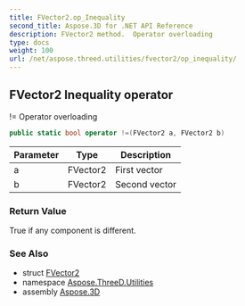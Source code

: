 ```yaml
---
title: FVector2.op_Inequality
second_title: Aspose.3D for .NET API Reference
description: FVector2 method.  Operator overloading
type: docs
weight: 100
url: /net/aspose.threed.utilities/fvector2/op_inequality/
---
```

## FVector2 Inequality operator

!= Operator overloading

```csharp
public static bool operator !=(FVector2 a, FVector2 b)
```

| Parameter | Type | Description |
| --- | --- | --- |
| a | FVector2 | First vector |
| b | FVector2 | Second vector |

### Return Value

True if any component is different.

### See Also

* struct [FVector2](../)
* namespace [Aspose.ThreeD.Utilities](../../../aspose.threed.utilities/)
* assembly [Aspose.3D](../../../)



